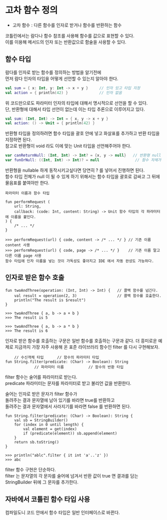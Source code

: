 # 고차 함수 정의  

* 고차 함수 : 다른 함수를 인자로 받거나 함수를 반환하는 함수    
  
코틀린에서는 람다나 함수 참조를 사용해 함수를 값으로 표현할 수 있다.     
이를 이용해 메서드의 인자 또는 반환값으로 함술을 사용할 수 있다.   

## 함수 타입   
  
람다를 인자로 받는 함수를 정의하는 방법을 알기전에    
먼저 람다 인자의 타입을 어떻게 선언할 수 있는지 알아야 한다.    

```kt
val sum = { x: Int, y: Int -> x + y }     // 인자 있고 타입 지정 
val action = { println(42) }              // 인자 없음 
```
위 코드만으로도 파라미터 인자의 타입에 대해서 명시적으로 선언을 할 수 있다.    
단, 반환형에 대해서 타입 선언이 없는데 이는 타입 추론으로 이루어지고 있다.   
  
```kt
val sum: (Int, Int) -> Int = { x, y -> x + y }
val action: () -> Unit = { println(42) }
```
반환형 타입을 정의하려면 함수 타입을 괄호 안에 넣고 화살표를 추가하고 반환 타입을 지정하면 된다.   
참고로 반환형이 void 라도 이에 맞는 Unit 타입을 선언해주어야 한다.    

```kt
var canReturnNull: (Int, Int) -> Int? = {x, y -> null}   // 반환형 null
var funOrNull: ((Int, Int) -> Int)? = null                // 함수 자체가 null
```
   
반환형을 nullable 하게 동작시키고싶다면 당연히 ? 를 넣어서 진행하면 된다.       
함수 타입 전체가 null 이 될 수 있게 하기 위해서는 함수 타입을 괄호로 감싸고 그 뒤에 물음표를 붙여야만 한다.  

```
파라미터 이름과 함수 타입 

fun performRequest (
    url: String,
    callback: (code: Int, content: String) -> Unit 함수 타입의 각 파라미터에 이름을 붙인다.  
) {
    /* ... */
}

>>> performRequest(url) { code, content -> /* ... */ } // 기존 이름 content 사용   
>>> performRequest(url) { code, page -> /* ... */ }    // 기존 이름 말고 다른 이름 page 사용  
함수 타입에 인자 이름을 넣는 것이 가독성도 좋아지고 IDE 에서 자동 완성도 가능하다.   
```  

## 인자로 받은 함수 호출 

```
fun twoAndThree(operation: (Int, Int) -> Int) {   // 콜백 함수를 넘긴다.
    val result = operation(2, 3)                  // 콜백 함수를 호출한다. 
    println("The result is $result") 
}

>>> twoAndThree { a, b -> a + b }
>>> The result is 5

>>> twoAndThree { a, b -> a * b }
>>> The result is 6
```
인자로 받은 함수를 호출하는 구문은 일반 함수를 호출하는 구문과 같다.
더 흥미로운 예제로 지금까지 가장 자주 사용해 온 표준 라이브러리 함수인 filter 를 다시 구현해보자.    

```
    // 수신객체 타입      // 함수의 파라미터 타입
fun String.filter(predicate: (Char) -> Boolean): String
             // 파라미터 이름           // 함수의 반환 타입 
```
filter 함수는 술어를 파라미터로 받는다.     
predicate 파라미터는 문자를 파라미터로 받고 불리언 값을 반환한다.   
 
술어는 인자로 받은 문자가 filter 함수가     
돌려주는 결과 문자열에 남아 있기를 바라면 true를 반환하고      
돌려주는 결과 문자열에서 사라지기를 바라면 false 를 반환하면 된다.        

```
fun String.filter(predicate: (Char) -> Boolean): String {
    val sb = StringBuilder()
    for (index in 0 until length) {
        val element = get(index)
        if (predicate(element)) sb.append(element)
    }
    return sb.toString()
}

>>> println("ablc".filter { it int 'a'..'z' })
>>> abc
```

filter 함수 구현은 단순하다.   
filter 는 문자열의 각 문자를 술어에 넘겨서 반환 값이 true 면 결과를 담는 StringBuilder 뒤에 그 문자를 추가한다.  
   
## 자바에서 코틀린 함수 타입 사용 

컴파일도니 코드 안에서 함수 타입은 일반 인터페이스로 바뀐다.   

